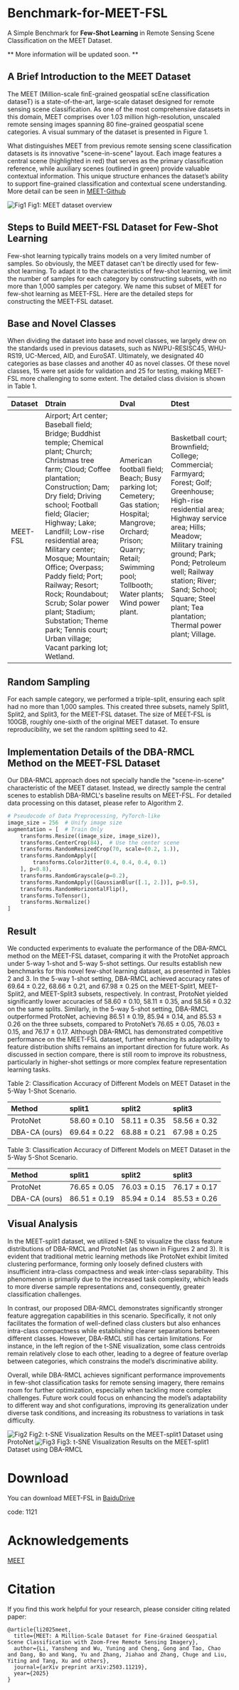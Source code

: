 # Benchmark-for-MEET-FSL
A Simple Benchmark for **Few-Shot Learning** in Remote Sensing Scene Classification on the MEET Dataset.

** More information will be updated soon. **

## A Brief Introduction to the MEET Dataset
The MEET (Million-scale finE-grained geospatial scEne classification dataseT) is a state-of-the-art, large-scale dataset designed for remote sensing scene classification. As one of the most comprehensive datasets in this domain, MEET comprises over 1.03 million high-resolution, unscaled remote sensing images spanning 80 fine-grained geospatial scene categories. A visual summary of the dataset is presented in Figure 1.

What distinguishes MEET from previous remote sensing scene classification datasets is its innovative "scene-in-scene" layout. Each image features a central scene (highlighted in red) that serves as the primary classification reference, while auxiliary scenes (outlined in green) provide valuable contextual information. This unique structure enhances the dataset’s ability to support fine-grained classification and contextual scene understanding. More detail can be seen in [MEET-Github](https://jerrywyn.github.io/project/MEET.html)

![Fig1](https://github.com/user-attachments/assets/047f96e4-2ee3-4043-900d-8bc9850e4af3)
Fig1: MEET dataset overview

## Steps to Build MEET-FSL Dataset for Few-Shot Learning
Few-shot learning typically trains models on a very limited number of samples. So obviously, the MEET dataset can't be directly used for few-shot learning. To adapt it to the characteristics of few-shot learning, we limit the number of samples for each category by constructing subsets, with no more than 1,000 samples per category. We name this subset of MEET for few-shot learning as MEET-FSL. Here are the detailed steps for constructing the MEET-FSL dataset.

## Base and Novel Classes
When dividing the dataset into base and novel classes, we largely drew on the standards used in previous datasets, such as NWPU-RESISC45, WHU-RS19, UC-Merced, AID, and EuroSAT. Ultimately, we designated 40 categories as base classes and another 40 as novel classes. Of these novel classes, 15 were set aside for validation and 25 for testing, making MEET-FSL more challenging to some extent. The detailed class division is shown in Table 1.

| Dataset  | Dtrain                                                   | Dval                                                     | Dtest                                                    |
| :------- | :----------------------------------------------------------- | :----------------------------------------------------------- | :----------------------------------------------------------- |
| MEET-FSL | Airport; Art center; Baseball field; Bridge; Buddhist temple; Chemical plant; Church; Christmas tree farm; Cloud; Coffee plantation; Construction; Dam; Dry field; Driving school; Football field; Glacier; Highway; Lake; Landfill; Low-rise residential area; Military center; Mosque; Mountain; Office; Overpass; Paddy field; Port; Railway; Resort; Rock; Roundabout; Scrub; Solar power plant; Stadium; Substation; Theme park; Tennis court; Urban village; Vacant parking lot; Wetland. | American football field; Beach; Busy parking lot; Cemetery; Gas station; Hospital; Mangrove; Orchard; Prison; Quarry; Retail; Swimming pool; Tollbooth; Water plants; Wind power plant. | Basketball court; Brownfield; College; Commercial; Farmyard; Forest; Golf; Greenhouse; High-rise residential area; Highway service area; Hills; Meadow; Military training ground; Park; Pond; Petroleum well; Railway station; River; Sand; School; Square; Steel plant; Tea plantation; Thermal power plant; Village. |

## Random Sampling
For each sample category, we performed a triple-split, ensuring each split had no more than 1,000 samples. This created three subsets, namely Split1, Split2, and Split3, for the MEET-FSL dataset. The size of MEET-FSL is 100GB, roughly one-sixth of the original MEET dataset. To ensure reproducibility, we set the random splitting seed to 42.

## Implementation Details of the DBA-RMCL Method on the MEET-FSL Dataset
Our DBA-RMCL approach does not specially handle the "scene-in-scene" characteristic of the MEET dataset. Instead, we directly sample the central scenes to establish DBA-RMCL's baseline results on MEET-FSL. For detailed data processing on this dataset, please refer to Algorithm 2.

```python
# Pseudocode of Data Preprocessing, PyTorch-like
image_size = 256  # Unify image size
augmentation = [  # Train Only
    transforms.Resize((image_size, image_size)),
    transforms.CenterCrop(84),  # Use the center scene
    transforms.RandomResizedCrop(70, scale=(0.2, 1.)),
    transforms.RandomApply([
        transforms.ColorJitter(0.4, 0.4, 0.4, 0.1)
    ], p=0.8),
    transforms.RandomGrayscale(p=0.2),
    transforms.RandomApply([GaussianBlur([.1, 2.])], p=0.5),
    transforms.RandomHorizontalFlip(),
    transforms.ToTensor(),
    transforms.Normalize()
]
```

## Result
We conducted experiments to evaluate the performance of the DBA-RMCL method on the MEET-FSL dataset, comparing it with the ProtoNet approach under 5-way 1-shot and 5-way 5-shot settings. Our results establish new benchmarks for this novel few-shot learning dataset, as presented in Tables 2 and 3. In the 5-way 1-shot setting, DBA-RMCL achieved accuracy rates of 69.64 ± 0.22, 68.66 ± 0.21, and 67.98 ± 0.25 on the MEET-Split1, MEET-Split2, and MEET-Split3 subsets, respectively. In contrast, ProtoNet yielded significantly lower accuracies of 58.60 ± 0.10, 58.11 ± 0.35, and 58.56 ± 0.32 on the same splits. Similarly, in the 5-way 5-shot setting, DBA-RMCL outperformed ProtoNet, achieving 86.51 ± 0.19, 85.94 ± 0.14, and 85.53 ± 0.26 on the three subsets, compared to ProtoNet’s 76.65 ± 0.05, 76.03 ± 0.15, and 76.17 ± 0.17. Although DBA-RMCL has demonstrated competitive performance on the MEET-FSL dataset, further enhancing its adaptability to feature distribution shifts remains an important direction for future work. As discussed in section compare, there is still room to improve its robustness, particularly in higher-shot settings or more complex feature representation learning tasks.

Table 2: Classification Accuracy of Different Models on MEET Dataset in the 5-Way 1-Shot Scenario.

| Method          | split1          | split2          | split3          |
|:----------------|:----------------|:----------------|:----------------|
| ProtoNet        | 58.60 ± 0.10    | 58.11 ± 0.35    | 58.56 ± 0.32    |
| DBA-CA (ours)   | 69.64 ± 0.22    | 68.88 ± 0.21    | 67.98 ± 0.25    |

Table 3: Classification Accuracy of Different Models on MEET Dataset in the 5-Way 5-Shot Scenario.

| Method          | split1          | split2          | split3          |
|:----------------|:----------------|:----------------|:----------------|
| ProtoNet        | 76.65 ± 0.05    | 76.03 ± 0.15    | 76.17 ± 0.17    |
| DBA-CA (ours)   | 86.51 ± 0.19    | 85.94 ± 0.14    | 85.53 ± 0.26    |



## Visual Analysis
In the MEET-split1 dataset, we utilized t-SNE to visualize the class feature distributions of DBA-RMCL and ProtoNet (as shown in Figures 2 and 3). It is evident that traditional metric learning methods like ProtoNet exhibit limited clustering performance, forming only loosely defined clusters with insufficient intra-class compactness and weak inter-class separability. This phenomenon is primarily due to the increased task complexity, which leads to more diverse sample representations and, consequently, greater classification challenges.

In contrast, our proposed DBA-RMCL demonstrates significantly stronger feature aggregation capabilities in this scenario. Specifically, it not only facilitates the formation of well-defined class clusters but also enhances intra-class compactness while establishing clearer separations between different classes. However, DBA-RMCL still has certain limitations. For instance, in the left region of the t-SNE visualization, some class centroids remain relatively close to each other, leading to a degree of feature overlap between categories, which constrains the model’s discriminative ability.

Overall, while DBA-RMCL achieves significant performance improvements in few-shot classification tasks for remote sensing imagery, there remains room for further optimization, especially when tackling more complex challenges. Future work could focus on enhancing the model’s adaptability to different way and shot configurations, improving its generalization under diverse task conditions, and increasing its robustness to variations in task difficulty.

![Fig2](https://github.com/user-attachments/assets/4f0cbd20-3e32-4a3a-aab7-7179c62955de)
Fig2: t-SNE Visualization Results on the MEET-split1 Dataset using ProtoNet
![Fig3](https://github.com/user-attachments/assets/f561df26-a838-48bd-980a-50d0f0ea63f0)
Fig3: t-SNE Visualization Results on the MEET-split1 Dataset using DBA-RMCL

# Download
You can download MEET-FSL in [BaiduDrive](https://pan.baidu.com/s/1VWAq_YiRxJTuarVND3onQQ)

code: 1121

# Acknowledgements
[MEET](https://jerrywyn.github.io/project/MEET.html)

# Citation
If you find this work helpful for your research, please consider citing related paper:
```
@article{li2025meet,
  title={MEET: A Million-Scale Dataset for Fine-Grained Geospatial Scene Classification with Zoom-Free Remote Sensing Imagery},
  author={Li, Yansheng and Wu, Yuning and Cheng, Gong and Tao, Chao and Dang, Bo and Wang, Yu and Zhang, Jiahao and Zhang, Chuge and Liu, Yiting and Tang, Xu and others},
  journal={arXiv preprint arXiv:2503.11219},
  year={2025}
}
```
